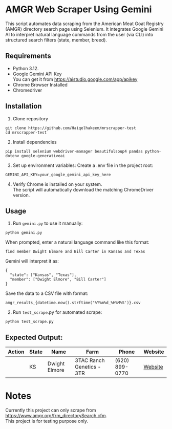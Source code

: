 # AMGR Web Scraper Using Gemini

This script automates data scraping from the American Meat Goat Registry (AMGR) directory search page using Selenium. It integrates Google Gemini AI to interpret natural language commands from the user (via CLI) into structured search filters (state, member, breed).

## Requirements
- Python 3.12.
- Google Gemini API Key <br> You can get it from https://aistudio.google.com/app/apikey 
- Chrome Browser Installed
- Chromedriver

## Installation
1. Clone repository
```
git clone https://github.com/Haiqelhakeem/mrscrapper-test
cd mrscrapper-test
```
2. Install dependencies
```
pip install selenium webdriver-manager beautifulsoup4 pandas python-dotenv google-generativeai
```
3. Set up environment variables:
Create a .env file in the project root:
```
GEMINI_API_KEY=your_google_gemini_api_key_here
```
4. Verify Chrome is installed on your system. <br> The script will automatically download the matching ChromeDriver version.

## Usage
1. Run `gemini.py` to use it manually:
```
python gemini.py
```
When prompted, enter a natural language command like this format:
```
find member Dwight Elmore and Bill Carter in Kansas and Texas
```
Gemini will interpret it as:
```
{
  "state": ["Kansas", "Texas"],
  "member": ["Dwight Elmore", "Bill Carter"]
}
```
Save the data to a CSV file with format:
```
amgr_results_{datetime.now().strftime('%Y%m%d_%H%M%S')}.csv
```

2. Run `test_scrape`.py for automated scrape:
```
python test_scrape.py
```

## Expected Output:
| Action | State | Name     | Farm        | Phone   | Website                                        |
| ------ | ----- | -------- | ----------- | ------- | ---------------------------------------------- |
|    | KS    | Dwight Elmore | 3TAC Ranch Genetics  - 3TR | (620)  899-0770 | [Website](https://www.amgr.org/frm_directorySearch.cfm) |

# Notes
Currently this project can only scrape from https://www.amgr.org/frm_directorySearch.cfm. <br>
This project is for testing purpose only.
